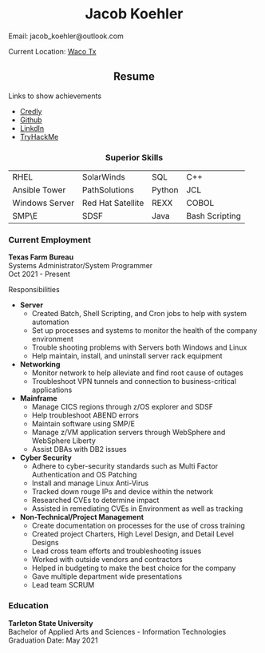 <h1 style="text-align: center;">Jacob Koehler</h1>
Email: jacob_koehler@outlook.com

Current Location: [Waco Tx](https://www.google.com/maps/place/Waco,+TX/@31.5534489,-97.2699787,12z/data=!3m1!4b1!4m6!3m5!1s0x864f82f1230151d3:0xfbd74b03d6d1aa10!8m2!3d31.549333!4d-97.1466695!16zL20vMDEwNmR2?authuser=0&entry=ttu)
<h2 style="text-align: center;">Resume</h2>

Links to show achievements
* [Credly](https://www.credly.com/users/jacob-koehler.9609ff41)
* [Github](https://github.com/jacobdk01)
* [LinkdIn](https://www.linkedin.com/in/jacob-koehler/)
* [TryHackMe](https://tryhackme.com/p/electric.sheep)

<center>
<h3 style="text-align: center;">Superior Skills</h3>

|  |  |  |  |
| ----------- | ----------- | ----------- | ----------- |
| RHEL      | SolarWinds       | SQL | C++ |
| Ansible Tower | PathSolutions | Python | JCL |
| Windows Server |  Red Hat Satellite  |  REXX | COBOL |
| SMP\E  | SDSF  | Java  | Bash Scripting |

</center>

### Current Employment

**Texas Farm Bureau**  
Systems Administrator/System Programmer  
Oct 2021 - Present

Responsibilities    
* **Server**
    * Created Batch, Shell Scripting, and Cron jobs to help with system automation
    * Set up processes and systems to monitor the health of the company environment
    * Trouble shooting problems with Servers both Windows and Linux
    * Help maintain, install, and uninstall server rack equipment
* **Networking**
    * Monitor network to help alleviate and find root cause of outages
    * Troubleshoot VPN tunnels and connection to business-critical applications
* **Mainframe**
    * Manage CICS regions through z/OS explorer and SDSF
    * Help troubleshoot ABEND errors
    * Maintain software using SMP/E
    * Manage z/VM application servers through WebSphere and WebSphere Liberty
    * Assist DBAs with DB2 issues
* **Cyber Security**
    * Adhere to cyber-security standards such as Multi Factor Authentication and OS Patching
    * Install and manage Linux Anti-Virus
    * Tracked down rouge IPs and device within the network
    * Researched CVEs to determine impact
    * Assisted in remediating CVEs in Environment as well as tracking
* **Non-Technical/Project Management**
    * Create documentation on processes for the use of cross training
    * Created project Charters, High Level Design, and Detail Level Designs
    * Lead cross team efforts and troubleshooting issues
    * Worked with outside vendors and contractors
    * Helped in budgeting to make the best choice for the company
    * Gave multiple department wide presentations
    * Lead team SCRUM

### Education
**Tarleton State University**  
Bachelor of Applied Arts and Sciences - Information Technologies  
Graduation Date: May 2021